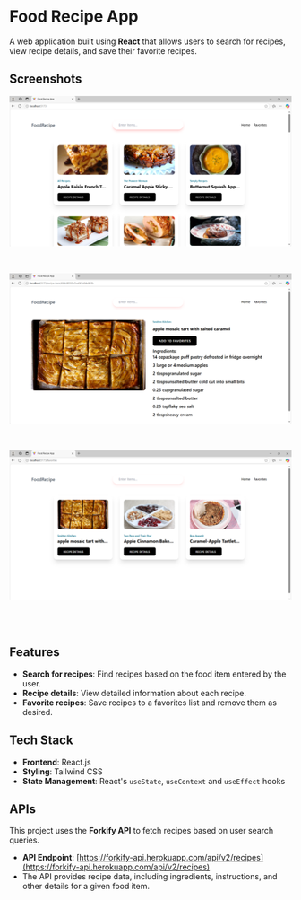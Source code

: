 # Food Recipe App

A web application built using **React** that allows users to search for recipes, view recipe details, and save their favorite recipes.

## Screenshots

![Food Recipe App Screenshot1](images/img1.png)

<br>

![Food Recipe App Screenshot2](images/img2.png)

<br>

![Food Recipe App Screenshot3](images/img3.png)

<br>
<br>

## Features

- **Search for recipes**: Find recipes based on the food item entered by the user.
- **Recipe details**: View detailed information about each recipe.
- **Favorite recipes**: Save recipes to a favorites list and remove them as desired.

## Tech Stack

- **Frontend**: React.js
- **Styling**: Tailwind CSS
- **State Management**: React's `useState`, `useContext` and `useEffect` hooks

## APIs

This project uses the **Forkify API** to fetch recipes based on user search queries.

- **API Endpoint**: [https://forkify-api.herokuapp.com/api/v2/recipes](https://forkify-api.herokuapp.com/api/v2/recipes)  
- The API provides recipe data, including ingredients, instructions, and other details for a given food item.